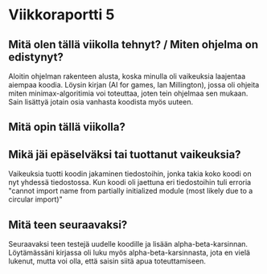 # Viikkoraportti 5

## Mitä olen tällä viikolla tehnyt? / Miten ohjelma on edistynyt?

Aloitin ohjelman rakenteen alusta, koska minulla oli vaikeuksia laajentaa aiempaa koodia. Löysin kirjan (AI for games, Ian Millington), jossa oli ohjeita miten minimax-algoritimia voi toteuttaa, joten tein ohjelmaa sen mukaan. Sain lisättyä jotain osia vanhasta koodista myös uuteen. 

## Mitä opin tällä viikolla?



## Mikä jäi epäselväksi tai tuottanut vaikeuksia?

Vaikeuksia tuotti koodin jakaminen tiedostoihin, jonka takia koko koodi on nyt yhdessä tiedostossa. Kun koodi oli jaettuna eri tiedostoihin tuli erroria "cannot import name from partially initialized module (most likely due to a circular import)"

## Mitä teen seuraavaksi?

Seuraavaksi teen testejä uudelle koodille ja lisään alpha-beta-karsinnan. Löytämässäni kirjassa oli luku myös alpha-beta-karsinnasta, jota en vielä lukenut, mutta voi olla, että saisin siitä apua toteuttamiseen.
